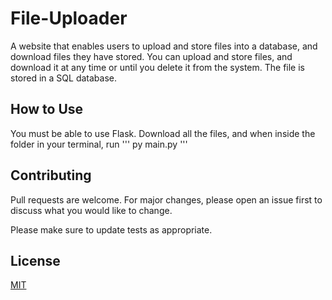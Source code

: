 # File-Uploader

A website that enables users to upload and store files into a database, and download files they have stored. You can upload and store files, and download it at any time or until you delete it from the system. The file is stored in a SQL database.

## How to Use

You must be able to use Flask. Download all the files, and when inside the folder in your terminal, run
'''
py main.py
'''

## Contributing
Pull requests are welcome. For major changes, please open an issue first to discuss what you would like to change.

Please make sure to update tests as appropriate.

## License
[MIT](https://choosealicense.com/licenses/mit/)